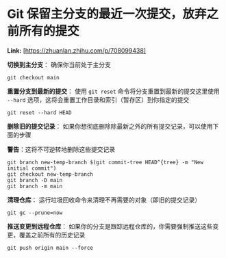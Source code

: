 # Git 保留主分支的最近一次提交，放弃之前所有的提交



 **Link:** [https://zhuanlan.zhihu.com/p/708099438]



**切换到主分支**： 确保你当前处于主分支

```
git checkout main
```

**重置分支到最新的提交**： 使用 `git reset` 命令将分支重置到最新的提交这里使用 `--hard` 选项，这将会重置工作目录和索引（暂存区）到你指定的提交

```
git reset --hard HEAD
```

**删除旧的提交记录**： 如果你想彻底删除除最新之外的所有提交记录，可以使用下面的步骤

**警告**：这将不可逆转地删除这些提交记录

```
git branch new-temp-branch $(git commit-tree HEAD^{tree} -m "New initial commit")
git checkout new-temp-branch
git branch -D main
git branch -m main
```

**清理仓库**： 运行垃圾回收命令来清理不再需要的对象（即旧的提交记录）

```
git gc --prune=now
```

**推送变更到远程仓库**： 如果你的分支是跟踪远程仓库的，你需要强制推送这些变更，覆盖之前所有的历史记录

```
git push origin main --force
```
